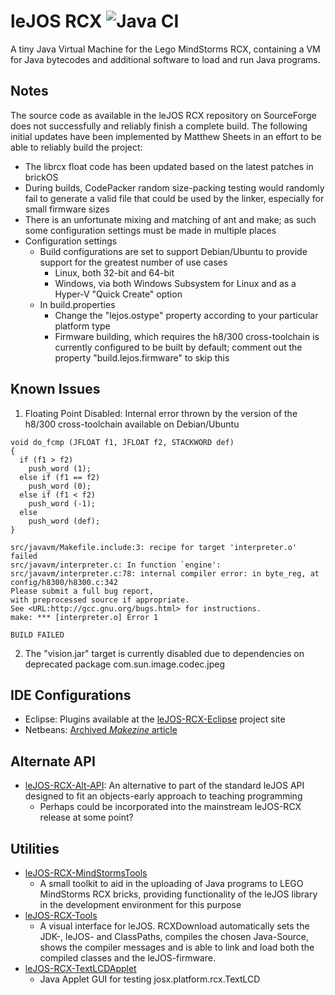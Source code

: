 # leJOS RCX  ![Java CI](https://github.com/BrickBot/leJOS-RCX/workflows/Java%20CI/badge.svg)
A tiny Java Virtual Machine for the Lego MindStorms RCX, containing a VM for Java bytecodes and additional software to load and run Java programs.

## Notes
The source code as available in the leJOS RCX repository on SourceForge does not successfully and reliably finish a complete build.
The following initial updates have been implemented by Matthew Sheets in an effort to be able to reliably build the project:
* The librcx float code has been updated based on the latest patches in brickOS
* During builds, CodePacker random size-packing testing would randomly fail to generate a valid file that could be used by the linker, especially for small firmware sizes
* There is an unfortunate mixing and matching of ant and make; as such some configuration settings must be made in multiple places
* Configuration settings
  - Build configurations are set to support Debian/Ubuntu to provide support for the greatest number of use cases
    + Linux, both 32-bit and 64-bit
    + Windows, via both Windows Subsystem for Linux and as a Hyper-V "Quick Create" option
  - In build.properties
    + Change the "lejos.ostype" property according to your particular platform type
    + Firmware building, which requires the h8/300 cross-toolchain is currently configured to be built by default; comment out the property "build.lejos.firmware" to skip this


## Known Issues
1. Floating Point Disabled:  Internal error thrown by the version of the h8/300 cross-toolchain available on Debian/Ubuntu
```
void do_fcmp (JFLOAT f1, JFLOAT f2, STACKWORD def)
{
  if (f1 > f2)
    push_word (1);
  else if (f1 == f2)
    push_word (0);
  else if (f1 < f2)
    push_word (-1);
  else 
    push_word (def);
}

src/javavm/Makefile.include:3: recipe for target 'interpreter.o' failed
src/javavm/interpreter.c: In function `engine':
src/javavm/interpreter.c:78: internal compiler error: in byte_reg, at config/h8300/h8300.c:342
Please submit a full bug report,
with preprocessed source if appropriate.
See <URL:http://gcc.gnu.org/bugs.html> for instructions.
make: *** [interpreter.o] Error 1

BUILD FAILED
```

2. The "vision.jar" target is currently disabled due to dependencies on deprecated package com.sun.image.codec.jpeg


## IDE Configurations
* Eclipse:  Plugins available at the [leJOS-RCX-Eclipse](https://github.com/BrickBot/leJOS-RCX-Eclipse) project site
* Netbeans: [Archived _Makezine_ article](https://web.archive.org/web/20100117085123/http://www.makezine.com/extras/64.html)

## Alternate API
* [leJOS-RCX-Alt-API](https://github.com/BrickBot/leJOS-RCX-Alt-API):  An alternative to part of the standard leJOS API designed to fit an objects-early approach to teaching programming
  - Perhaps could be incorporated into the mainstream leJOS-RCX release at some point?

## Utilities
* [leJOS-RCX-MindStormsTools](https://github.com/BrickBot/leJOS-RCX-MindStormsTools)
  - A small toolkit to aid in the uploading of Java programs to LEGO MindStorms RCX bricks, providing functionality of the leJOS library in the development environment for this purpose
* [leJOS-RCX-Tools](https://github.com/BrickBot/leJOS-RCX-Tools)
  - A visual interface for leJOS. RCXDownload automatically sets the JDK-, leJOS- and ClassPaths, compiles the chosen Java-Source, shows the compiler messages and is able to link and load both the compiled classes and the leJOS-firmware.
* [leJOS-RCX-TextLCDApplet](https://github.com/BrickBot/leJOS-RCX-TextLCDApplet)
  - Java Applet GUI for testing josx.platform.rcx.TextLCD
